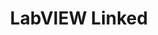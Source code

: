 ---
title: "LabVIEW Linked"
externalUrl: https://www.linkedin.com/groups/83475/
summary: "WELCOMES all involved with National Instruments' LabVIEW - including students & hobbyists. (11K+ Users)"
showSummary: true
showAuthor: false
showEdit: false
showWordCount: false
showHeadingAnchors: false
sharingLinks: false
showZenMode: false
showPagination: false
showRelatedContent: false
categories:
 - "Find Answers"
 - "Connect with Others"
tags:
 - "Community"
 - "LinkedIn"
 - "Online"
---